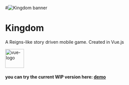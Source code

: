 #![Kingdom banner](https://github.com/konstantinsteinmiller/kingdom/blob/master/src/assets/documentation/kingdom_banner_1331x430.jpg)

# Kingdom

A Reigns-like story driven mobile game. Created in 
Vue.js
<div style="display: flex; justify-items: center;">
    <img src="https://github.com/konstantinsteinmiller/kingdom/blob/master/src/assets/documentation/vue-logo.png" alt="vue-logo" width="60" />
</div>


#### you can try the current WIP version here: [demo](https://konstantinsteinmiller.github.io/kingdom)